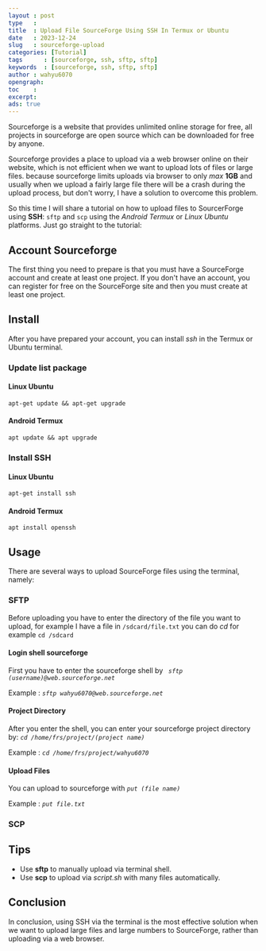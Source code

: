 ```yaml
---
layout : post
type   : 
title  : Upload File SourceForge Using SSH In Termux or Ubuntu
date   : 2023-12-24
slug   : sourceforge-upload
categories: [Tutorial]
tags      : [sourceforge, ssh, sftp, sftp]
keywords  : [sourceforge, ssh, sftp, sftp]
author : wahyu6070
opengraph:
toc    :
excerpt:
ads: true
---
```



Sourceforge is a website that provides unlimited online storage for free, all projects in sourceforge are open source which can be downloaded for free by anyone.

Sourceforge provides a place to upload via a web browser online on their website, which is not efficient when we want to upload lots of files or large files.  because sourceforge limits uploads via browser to only *max* **1GB** and usually when we upload a fairly large file there will be a crash during the upload process, but don't worry, I have a solution to overcome this problem.

So this time I will share a tutorial on how to upload files to SourcerForge using **SSH**: ``sftp`` and ``scp`` using the *Android Termux* or *Linux Ubuntu* platforms.  Just go straight to the tutorial:

## Account Sourceforge
The first thing you need to prepare is that you must have a SourceForge account and create at least one project. If you don't have an account, you can register for free on the SourceForge site and then you must create at least one project.

## Install
After you have prepared your account, you can install *ssh* in the Termux or Ubuntu terminal.

### Update list package
#### Linux Ubuntu
``apt-get update && apt-get upgrade``
#### Android Termux
``apt update && apt upgrade``

### Install SSH
#### Linux Ubuntu
``apt-get install ssh``
#### Android Termux
``apt install openssh``

## Usage

There are several ways to upload SourceForge files using the terminal, namely:
### SFTP
Before uploading you have to enter the directory of the file you want to upload, for example I have a file in ``/sdcard/file.txt`` you can do *cd* for example ``cd /sdcard``

#### Login shell sourceforge
First you have to enter the sourceforge shell by *`` sftp (username)@web.sourceforge.net``*

Example : *``sftp wahyu6070@web.sourceforge.net``*

#### Project Directory
After you enter the shell, you can enter your sourceforge project directory by: *``cd /home/frs/project/(project name)``*

Example : *``cd /home/frs/project/wahyu6070``*

#### Upload Files
You can upload to sourceforge with *``put (file name)``*

Example : *``put file.txt``*

### SCP

## Tips

- Use **sftp** to manually upload via terminal shell.
- Use **scp** to upload via *script.sh* with many files automatically.

## Conclusion
In conclusion, using SSH via the terminal is the most effective solution when we want to upload large files and large numbers to SourceForge, rather than uploading via a web browser.

